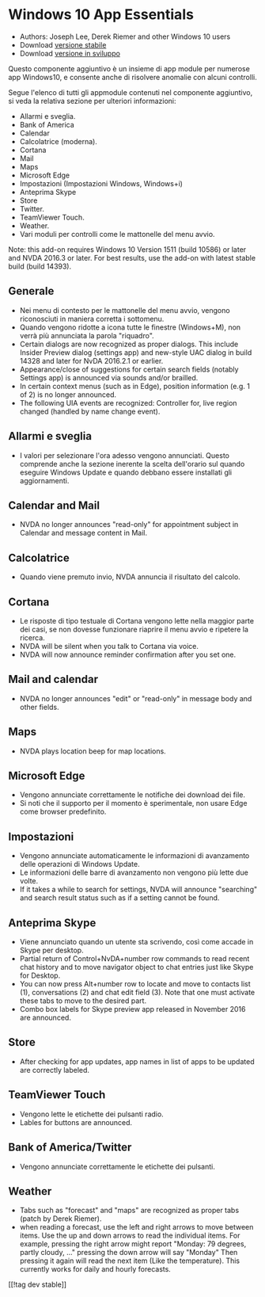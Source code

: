 # Windows 10 App Essentials #

* Authors: Joseph Lee, Derek Riemer and other Windows 10 users
* Download [versione stabile][1]
* Download [versione in sviluppo][2]

Questo componente aggiuntivo è un insieme di app module per numerose app
Windows10, e consente anche di risolvere anomalie con alcuni controlli.

Segue l'elenco di tutti gli appmodule contenuti nel componente aggiuntivo,
si veda la relativa sezione per ulteriori informazioni:

* Allarmi e sveglia.
* Bank of America
* Calendar
* Calcolatrice (moderna).
* Cortana
* Mail
* Maps
* Microsoft Edge
* Impostazioni (Impostazioni Windows, Windows+i)
* Anteprima Skype
* Store
* Twitter.
* TeamViewer Touch.
* Weather.
* Vari moduli per controlli come le mattonelle del menu avvio.

Note: this add-on requires Windows 10 Version 1511 (build 10586) or later
and NVDA 2016.3 or later. For best results, use the add-on with latest
stable build (build 14393).

## Generale

* Nei menu di contesto per le mattonelle del menu avvio, vengono
  riconosciuti in maniera corretta i sottomenu.
* Quando vengono ridotte a icona tutte le finestre (Windows+M), non verrà
  più annunciata la parola "riquadro".
* Certain dialogs are now recognized as proper dialogs. This include Insider
  Preview dialog (settings app) and new-style UAC dialog in build 14328 and
  later for NvDA 2016.2.1 or earlier.
* Appearance/close of suggestions for certain search fields (notably
  Settings app) is announced via sounds and/or brailled.
* In certain context menus (such as in Edge), position information (e.g. 1
  of 2) is no longer announced.
* The following UIA events are recognized: Controller for, live region
  changed (handled by name change event).

## Allarmi e sveglia

* I valori per selezionare l'ora adesso vengono annunciati. Questo comprende
  anche la sezione inerente la scelta dell'orario sul quando eseguire
  Windows Update e quando debbano essere installati gli aggiornamenti.

## Calendar and Mail

* NVDA no longer announces "read-only" for appointment subject in Calendar
  and message content in Mail.

## Calcolatrice

* Quando viene premuto invio, NVDA annuncia il risultato del calcolo.

## Cortana

* Le risposte di tipo testuale di Cortana vengono lette nella maggior parte
  dei casi, se non dovesse funzionare riaprire il menu avvio e ripetere la
  ricerca.
* NVDA will be silent when you talk to Cortana via voice.
* NVDA will now announce reminder confirmation after you set one.

## Mail and calendar

* NVDA no longer announces "edit" or "read-only" in message body and other
  fields.

## Maps

* NVDA plays location beep for map locations.

## Microsoft Edge

* Vengono annunciate correttamente le notifiche dei download dei file.
* Si noti che il supporto per il momento è sperimentale, non usare Edge come
  browser predefinito.

## Impostazioni

* Vengono annunciate automaticamente le informazioni di avanzamento delle
  operazioni di Windows Update.
* Le informazioni delle barre di avanzamento non vengono più lette due
  volte.
* If it takes a while to search for settings, NVDA will announce "searching"
  and search result status such as if a setting cannot be found.

## Anteprima Skype

* Viene annunciato quando un utente sta scrivendo, così come accade in Skype
  per desktop.
* Partial return of Control+NvDA+number row commands to read recent chat
  history and to move navigator object to chat entries just like Skype for
  Desktop.
* You can now press Alt+number row to locate and move to contacts list (1),
  conversations (2) and chat edit field (3). Note that one must activate
  these tabs to move to the desired part.
* Combo box labels for Skype preview app released in November 2016 are
  announced.

## Store

* After checking for app updates, app names in list of apps to be updated
  are correctly labeled.

## TeamViewer Touch

* Vengono lette le etichette dei pulsanti radio.
* Lables for buttons are announced.

## Bank of America/Twitter

* Vengono annunciate correttamente le etichette dei pulsanti.

## Weather

* Tabs such as "forecast" and "maps" are recognized as proper tabs (patch by
  Derek Riemer).
* when reading a forecast, use the left and right arrows to move between
  items. Use the up and down arrows to read the individual items. For
  example, pressing the right arrow might report "Monday: 79 degrees, partly
  cloudy, ..." pressing the down arrow will say "Monday" Then pressing it
  again will read the next item (Like the temperature). This currently works
  for daily and hourly forecasts.

[[!tag dev stable]]

[1]: http://addons.nvda-project.org/files/get.php?file=w10

[2]: http://addons.nvda-project.org/files/get.php?file=w10-dev
